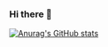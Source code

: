 ### Hi there 👋
[![Anurag's GitHub stats](https://github-readme-stats.vercel.app/api?username=anuraghazra)](https://github.com/azamat684/github-readme-stats)
<!--
**azamat684/azamat684** is a ✨ _special_ ✨ repository because its `README.md` (this file) appears on your GitHub profile.

Here are some ideas to get you started:

- 🔭 I’m currently working on ...
- 🌱 I’m currently learning ...
- 👯 I’m looking to collaborate on ...
- 🤔 I’m looking for help with ...
- 💬 Ask me about ...
- 📫 How to reach me: ...
- 😄 Pronouns: ...
- ⚡ Fun fact: ...
-->
